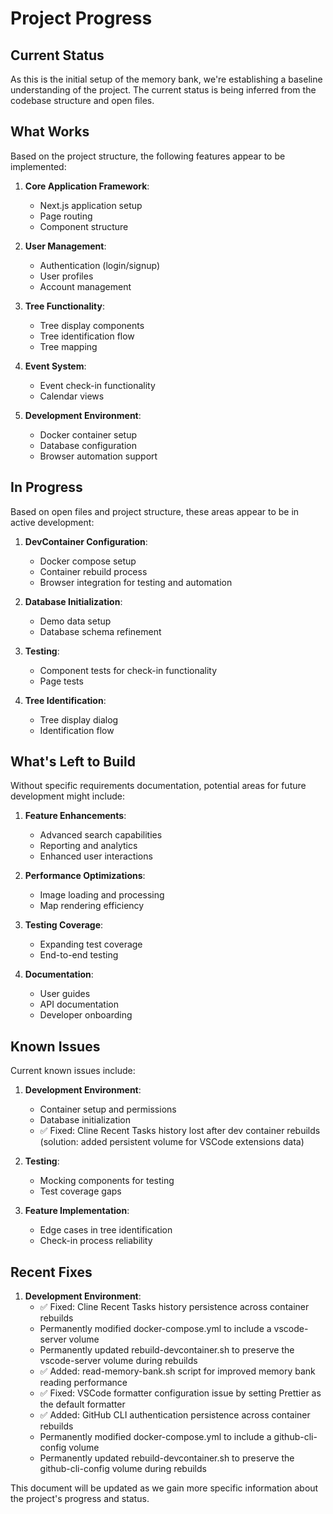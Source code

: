 # Project Progress

## Current Status

As this is the initial setup of the memory bank, we're establishing a baseline understanding of the project. The current status is being inferred from the codebase structure and open files.

## What Works

Based on the project structure, the following features appear to be implemented:

1. **Core Application Framework**:

   - Next.js application setup
   - Page routing
   - Component structure

2. **User Management**:

   - Authentication (login/signup)
   - User profiles
   - Account management

3. **Tree Functionality**:

   - Tree display components
   - Tree identification flow
   - Tree mapping

4. **Event System**:

   - Event check-in functionality
   - Calendar views

5. **Development Environment**:
   - Docker container setup
   - Database configuration
   - Browser automation support

## In Progress

Based on open files and project structure, these areas appear to be in active development:

1. **DevContainer Configuration**:

   - Docker compose setup
   - Container rebuild process
   - Browser integration for testing and automation

2. **Database Initialization**:

   - Demo data setup
   - Database schema refinement

3. **Testing**:

   - Component tests for check-in functionality
   - Page tests

4. **Tree Identification**:
   - Tree display dialog
   - Identification flow

## What's Left to Build

Without specific requirements documentation, potential areas for future development might include:

1. **Feature Enhancements**:

   - Advanced search capabilities
   - Reporting and analytics
   - Enhanced user interactions

2. **Performance Optimizations**:

   - Image loading and processing
   - Map rendering efficiency

3. **Testing Coverage**:

   - Expanding test coverage
   - End-to-end testing

4. **Documentation**:
   - User guides
   - API documentation
   - Developer onboarding

## Known Issues

Current known issues include:

1. **Development Environment**:

   - Container setup and permissions
   - Database initialization
   - ✅ Fixed: Cline Recent Tasks history lost after dev container rebuilds (solution: added persistent volume for VSCode extensions data)

2. **Testing**:

   - Mocking components for testing
   - Test coverage gaps

3. **Feature Implementation**:
   - Edge cases in tree identification
   - Check-in process reliability

## Recent Fixes

1. **Development Environment**:
   - ✅ Fixed: Cline Recent Tasks history persistence across container rebuilds
   - Permanently modified docker-compose.yml to include a vscode-server volume
   - Permanently updated rebuild-devcontainer.sh to preserve the vscode-server volume during rebuilds
   - ✅ Added: read-memory-bank.sh script for improved memory bank reading performance
   - ✅ Fixed: VSCode formatter configuration issue by setting Prettier as the default formatter
   - ✅ Added: GitHub CLI authentication persistence across container rebuilds
   - Permanently modified docker-compose.yml to include a github-cli-config volume
   - Permanently updated rebuild-devcontainer.sh to preserve the github-cli-config volume during rebuilds

This document will be updated as we gain more specific information about the project's progress and status.
